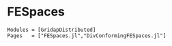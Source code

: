 # FESpaces

```@autodocs
Modules = [GridapDistributed]
Pages   = ["FESpaces.jl","DivConformingFESpaces.jl"]
```